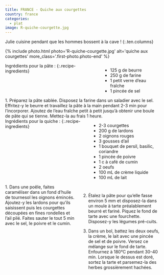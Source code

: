 ```yaml
---
title: FRANCE - Quiche aux courgettes
country: france
categories:
  - plat
image: R-quiche-courgette.jpg
---
```


Julie cuisine pendant que les hommes bossent à la cave !
{:.ten.columns}
<!--fin extrait-->

{% include photo.html photo='R-quiche-courgette.jpg' alt='quiche aux courgettes' more_class='.first-photo.photo-end' %}

<div class="four columns" markdown="1">
Ingrédients pour la pâte :
{:.recipe-ingredients}

- 125 g de beurre
- 250 g de farine
- 1 petit verre d’eau fraîche
- 1 pincée de sel
</div>


<div class="ten columns" markdown="1">
1. Préparez la pâte sablée. Disposez la farine dans un saladier avec le sel. Effritez-y le beurre et travaillez la pâte à la main pendant 2-3 min pour l’incorporer. Ajoutez de l’eau fraîche petit à petit jusqu’à obtenir une boule de pâte qui se tienne. Mettez-la au frais 1 heure.
</div>

<div class="sixteen columns"></div>

<div class="four columns" markdown="1">
Ingrédients pour la quiche :
{:.recipe-ingredients}

- 2-3 courgettes
- 200 g de lardons
- 2 oignons rouges
- 3 gousses d’ail
- 1 bouquet de persil, basilic, coriandre
- 1 pincée de poivre
- 1 c à café de cumin
- 2 oeufs
- 100 mL de crème liquide
- 100 mL de lait
</div>

<div class="ten columns" markdown="1">
1. Dans une poêle, faites caraméliser dans un fond d’huile de tournesol les oignons émincés. Ajoutez-y les lardons pour qu’ils saisissent puis les courgettes découpées en fines rondelles et l’ail pilé. Faites sauter le tout 5 min avec le sel, le poivre et le cumin.

2. Étalez la pâte pour qu’elle fasse environ 5 mm et disposez-la dans un moule à tarte préalablement beurré et fariné. Piquez le fond de tarte avec une fourchette. Disposez-y les légumes pré-cuits.

3. Dans un bol, battez les deux oeufs, la crème, le lait avec une pincée de sel et de poivre. Versez ce mélange sur le fond de tarte. Enfournez à 180°C pendant 30-40 min. Lorsque le dessus est doré, sortez la tarte et parsemez-la des herbes grossièrement hachées.
</div>
